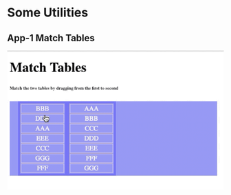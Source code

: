 # Some Utilities

## App-1 Match Tables
![App Image](https://github.com/c0d3r24/utilities/blob/master/match-tables/match-table.gif)
